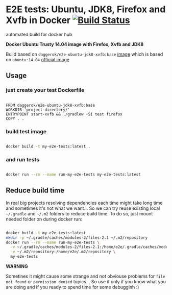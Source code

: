 # E2E tests: Ubuntu, JDK8, Firefox and Xvfb in Docker [![Build Status](https://travis-ci.org/daggerok/e2e-ubuntu-jdk8-xvfb.svg?branch=firefox)](https://travis-ci.org/daggerok/e2e-ubuntu-jdk8-xvfb)
automated build for docker hub

**Docker Ubuntu Trusty 14.04 image with Firefox, Xvfb and JDK8**

Build based on `daggerok/e2e-ubuntu-jdk8-xvfb:base` [image](https://hub.docker.com/r/daggerok/e2e-ubuntu-jdk8-xvfb) which is based on `ubuntu:14.04` [official image](https://hub.docker.com/_/ubuntu/)

## Usage

### just create your test Dockerfile


```docker

FROM daggerok/e2e-ubuntu-jdk8-xvfb:base
WORKDIR 'project-directory/'
ENTRYPOINT start-xvfb && ./gradlew -Si test firefox
COPY . .

```

### build test image

```bash

docker build -t my-e2e-tests:latest .

```

### and run tests

```bash

docker run --rm --name run-my-e2e-tests my-e2e-tests:latest

```

## Reduce build time

In real big projects resolving dependencies each time might take long time and sometimes it's not what we want...
So we can try reuse existing local `~/.gradle` and `~/.m2` folders to reduce build time. 
To do so, just mount needed folder on during docker run:

```bash

docker build -t my-e2e-tests:latest .
mkdir -p ~/.gradle/caches/modules-2/files-2.1 ~/.m2/repository
docker run --rm --name run-my-e2e-tests \
  -v ~/.gradle/caches/modules-2/files-2.1:/home/e2e/.gradle/caches/modules-2/files-2.1 \
  -v ~/.m2/repository:/home/e2e/.m2/repository \
  my-e2e-tests

```

**WARNING**

Sometines it might cause some strange and not obviouse problems for `file not found` or `permission denied` topics...
So use it only if you know what you are doing and if you ready to spend time for some debugginh :)
